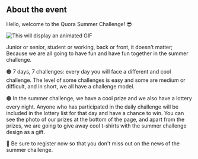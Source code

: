 ## About the event
Hello, welcome to the Quora Summer Challenge! 😎

<p>
<img src="https://media.giphy.com/media/BBRYCFRxcIlvTHXysO/giphy.gif" alt="This will display an animated GIF" >
</p>

Junior or senior, student or working, back or front, it doesn't matter; Because we are all going to have fun and have fun together in the summer challenge.

🟠 7 days, 7 challenges: every day you will face a different and cool challenge. The level of some challenges is easy and some are medium or difficult, and in short, we all have a challenge model.

🟠 In the summer challenge, we have a cool prize and we also have a lottery every night. Anyone who has participated in the daily challenge will be included in the lottery list for that day and have a chance to win. You can see the photo of our prizes at the bottom of the page, and apart from the prizes, we are going to give away cool t-shirts with the summer challenge design as a gift.

🌻 Be sure to register now so that you don't miss out on the news of the summer challenge.
